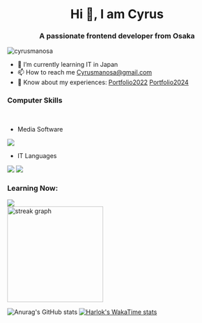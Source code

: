 <h1 align="center">Hi 👋, I am Cyrus</h1>
<h3 align="center">A passionate frontend developer from Osaka</h3>
<p align="left"><img src="https://komarev.com/ghpvc/?username=cyrusmanosa&label=Profile%20views&color=0e75b6&style=flat" alt="cyrusmanosa" /></p>

- 🌱 I’m currently learning IT in Japan
- 📫 How to reach me Cyrusmanosa@gmail.com
- 📄 Know about my experiences: 
  [Portfolio2022](https://profile-ce15f.web.app)
  [Portfolio2024](https://portfolio-2024-eight-tau.vercel.app)
  
<h3 align="left">Computer Skills</h3>

<br>

- Media Software
<img src="https://skillicons.dev/icons?i=,ps,pr,ae,au"/>

- IT Languages
<img src="https://skillicons.dev/icons?i=,mysql,postgres,html,css,go,docker,flutter,dart,react,js,vite,java,vscode"/>
<img src="https://skillicons.dev/icons?i=,ubuntu,idea,figma,postman,androidstudio,arduino,ubuntu,apple,windows,vercel,notion,npm,yarn"/>

<h3 align="left">Learning Now:</h3>
<img src="https://skillicons.dev/icons?i=php,laravel,aws,firebase,linux,github,py,ts,vue,anaconda,kubernetes,mongodb,redis" />

<br>

<div align="left">
  <img src="https://streak-stats.demolab.com?user=maurodesouza&locale=en&mode=daily&theme=dark&hide_border=false&border_radius=5&order=3" height="220" alt="streak graph"  />
</div>

![Anurag's GitHub stats](https://github-readme-stats.vercel.app/api?username=cyrusmanosa&show_icons=true&theme=tokyonight)
[![Harlok's WakaTime stats](https://github-readme-stats.vercel.app/api/wakatime?username=cyrusmanosa)](https://github.com/anuraghazra/github-readme-stats)
